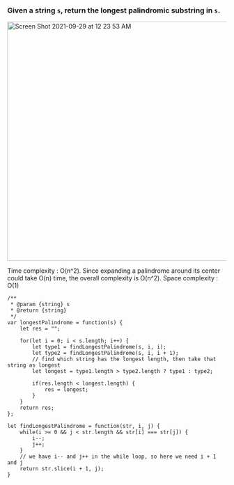 ### Given a string `s`, return the longest palindromic substring in `s`.

<img width="550" alt="Screen Shot 2021-09-29 at 12 23 53 AM" src="https://user-images.githubusercontent.com/37787994/135222000-bb169d28-6b94-4a2f-9a17-c0beec55302c.png">



Time complexity : O(n^2). Since expanding a palindrome around its center could take O(n) time, the overall complexity is O(n^2). Space complexity : O(1)

```JS
/**
 * @param {string} s
 * @return {string}
 */
var longestPalindrome = function(s) {
    let res = "";
    
    for(let i = 0; i < s.length; i++) {
        let type1 = findLongestPalindrome(s, i, i);
        let type2 = findLongestPalindrome(s, i, i + 1);
        // find which string has the longest length, then take that string as longest
        let longest = type1.length > type2.length ? type1 : type2;
        
        if(res.length < longest.length) {
            res = longest;
        }
    }
    return res;
};

let findLongestPalindrome = function(str, i, j) {
    while(i >= 0 && j < str.length && str[i] === str[j]) {
        i--;
        j++;
    }
    // we have i-- and j++ in the while loop, so here we need i + 1 and j
    return str.slice(i + 1, j);
}
```
